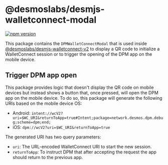 # @desmoslabs/desmjs-walletconnect-modal

[![npm version](https://img.shields.io/npm/v/@desmoslabs/desmjs-walletconnect-modal.svg)](https://www.npmjs.com/package/@desmoslabs/desmjs-walletconnect-modal)

This package contains the `DPMWalletConnectModal` that is used inside 
[@desmoslabs/desmjs-walletconnect-v2](https://www.npmjs.com/package/@desmoslabs/desmjs-walletconnect-v2) 
to display a QR code to initialize a WalletConnect session or to trigger the opening of the DPM app on the mobile device. 

## Trigger DPM app open

This package provides logic that doesn't display the QR code on mobile devices but instead 
shows a button that, once pressed, will open the DPM app on the mobile device. 
To do so, this package will generate the following URIs based on the mobile device OS:

* Android: `intent://wcV2?uri=$WC_URI&returnToApp=true#Intent;package=network.desmos.dpm.debug;scheme=dpm;end;`
* iOS: `dpm://wcV2?uri=$WC_URI&returnToApp=true`

The generated URI has two query parameters:

* `uri`: The URL-encoded WalletConnect URI to start the new session.
* `returnToApp`: To instruct DPM that after accepting the request the app should return to the previous app.
